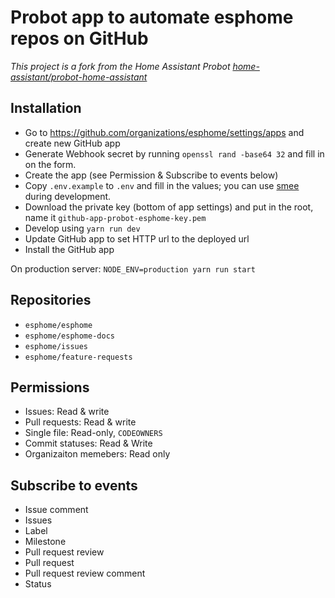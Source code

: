 # Probot app to automate esphome repos on GitHub

_This project is a fork from the Home Assistant Probot [home-assistant/probot-home-assistant](https://github.com/home-assistant/probot-home-assistant/)_

## Installation

- Go to https://github.com/organizations/esphome/settings/apps and create new GitHub app
- Generate Webhook secret by running `openssl rand -base64 32` and fill in on the form.
- Create the app (see Permission & Subscribe to events below)
- Copy `.env.example` to `.env` and fill in the values; you can use [smee](https://smee.io/new) during development.
- Download the private key (bottom of app settings) and put in the root, name it `github-app-probot-esphome-key.pem`
- Develop using `yarn run dev`
- Update GitHub app to set HTTP url to the deployed url
- Install the GitHub app

On production server: `NODE_ENV=production yarn run start`

## Repositories

- `esphome/esphome`
- `esphome/esphome-docs`
- `esphome/issues`
- `esphome/feature-requests`

## Permissions

- Issues: Read & write
- Pull requests: Read & write
- Single file: Read-only, `CODEOWNERS`
- Commit statuses: Read & Write
- Organizaiton memebers: Read only

## Subscribe to events

- Issue comment
- Issues
- Label
- Milestone
- Pull request review
- Pull request
- Pull request review comment
- Status
